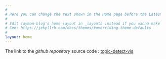 ```yaml
---
#
# Here you can change the text shown in the Home page before the Latest Posts section.
#
# Edit cayman-blog's home layout in _layouts instead if you wanna make some changes
# See: https://jekyllrb.com/docs/themes/#overriding-theme-defaults
#
layout: home
---
```

The link to the _github repository_ source code : [topic-detect-vis](https://github.com/iMaxmoe/GSoC-2019-topic-detect-vis)
